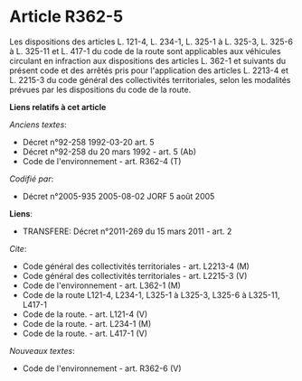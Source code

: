 # Article R362-5

Les dispositions des articles L. 121-4, L. 234-1, L. 325-1 à L. 325-3, L. 325-6 à L. 325-11 et L. 417-1 du code de la route
sont applicables aux véhicules circulant en infraction aux dispositions des articles L. 362-1 et suivants du présent code et
des arrêtés pris pour l'application des articles L. 2213-4 et L. 2215-3 du code général des collectivités territoriales,
selon les modalités prévues par les dispositions du code de la route.

**Liens relatifs à cet article**

_Anciens textes_:

  - Décret n°92-258 1992-03-20 art. 5
  - Décret n°92-258 du 20 mars 1992 - art. 5 (Ab)
  - Code de l'environnement - art. R362-4 (T)

_Codifié par_:

  - Décret n°2005-935 2005-08-02 JORF 5 août 2005

**Liens**:

  - TRANSFERE: Décret n°2011-269 du 15 mars 2011 - art. 2

_Cite_:

  - Code général des collectivités territoriales - art. L2213-4 (M)
  - Code général des collectivités territoriales - art. L2215-3 (V)
  - Code de l'environnement - art. L362-1 (M)
  - Code de la route L121-4, L234-1, L325-1 à L325-3, L325-6 à L325-11, L417-1
  - Code de la route. - art. L121-4 (V)
  - Code de la route. - art. L234-1 (M)
  - Code de la route. - art. L417-1 (V)

_Nouveaux textes_:

  - Code de l'environnement - art. R362-6 (V)
